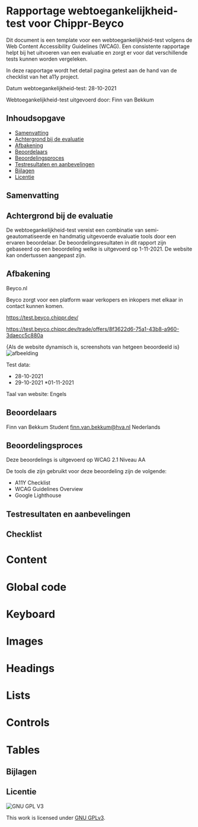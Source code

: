 
# Rapportage webtoegankelijkheid-test voor Chippr-Beyco

Dit document is een template voor een webtoegankelijkheid-test volgens de Web Content Accessibility Guidelines (WCAG). Een consistente rapportage helpt bij het uitvoeren van een evaluatie en zorgt er voor dat verschillende tests kunnen worden vergeleken.

In deze rapportage wordt het detail pagina getest aan de hand van de checklist van het a11y project.  

Datum webtoegankelijkheid-test: 28-10-2021

Webtoegankelijkheid-test uitgevoerd door: Finn van Bekkum

## Inhoudsopgave

  * [Samenvatting](#samenvatting)
  * [Achtergrond bij de evaluatie](#achtergrond-bij-de-evaluatie)
  * [Afbakening](#afbakening)
  * [Beoordelaars](#beoordelaars)
  * [Beoordelingsproces](#beoordelingsproces)
  * [Testresultaten en aanbevelingen](#testresultaten-en-aanbevelingen)
  * [Bijlagen](#bijlagen)
  * [Licentie](#licentie)
  


## Samenvatting



## Achtergrond bij de evaluatie

De webtoegankelijkheid-test vereist een combinatie van semi-geautomatiseerde en handmatig uitgevoerde evaluatie tools door een ervaren beoordelaar. De beoordelingsresultaten in dit rapport zijn gebaseerd op een beoordeling welke is uitgevoerd op 1-11-2021. De website kan ondertussen aangepast zijn.

##  Afbakening

Beyco.nl

Beyco zorgt voor een platform waar verkopers en inkopers met elkaar in contact kunnen komen.

https://test.beyco.chippr.dev/

https://test.beyco.chippr.dev/trade/offers/8f3622d6-75a1-43b8-a960-3daecc5c880a


{Als de website dynamisch is, screenshots van hetgeen beoordeeld is}
![afbeelding](https://user-images.githubusercontent.com/26089533/139428771-4d6678e4-d6ab-48e7-b6fc-06e987d8828f.png)

Test data:

   * 28-10-2021
   * 29-10-2021
   *01-11-2021

Taal van website: Engels

## Beoordelaars

Finn van Bekkum
Student
finn.van.bekkum@hva.nl
Nederlands

## Beoordelingsproces

Deze beoordelings is uitgevoerd op WCAG 2.1 Niveau AA

De tools die zijn gebruikt voor deze beoordeling zijn de volgende:

 *   A11Y Checklist
 *  WCAG Guidelines Overview
 * Google Lighthouse


## Testresultaten en aanbevelingen

## Checklist

# Content

# Global code

# Keyboard

# Images

# Headings

# Lists

# Controls

# Tables



##  Bijlagen

## Licentie

![GNU GPL V3](https://www.gnu.org/graphics/gplv3-127x51.png)

This work is licensed under [GNU GPLv3](./LICENSE).
